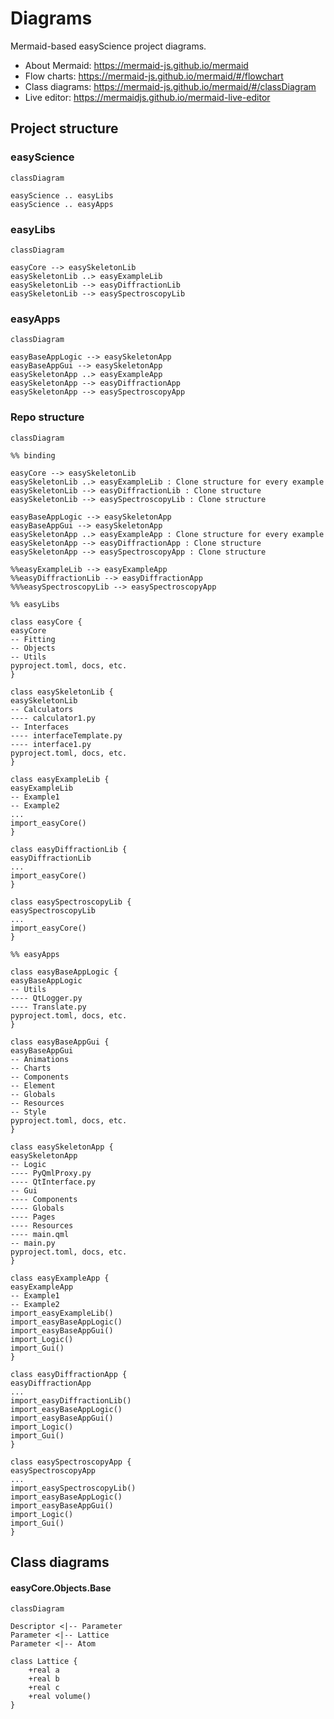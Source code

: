 # Diagrams

Mermaid-based easyScience project diagrams.

* About Mermaid: https://mermaid-js.github.io/mermaid
* Flow charts: https://mermaid-js.github.io/mermaid/#/flowchart
* Class diagrams: https://mermaid-js.github.io/mermaid/#/classDiagram
* Live editor: https://mermaidjs.github.io/mermaid-live-editor

## Project structure

### easyScience

```mermaid
classDiagram

easyScience .. easyLibs
easyScience .. easyApps
```

### easyLibs

```mermaid
classDiagram

easyCore --> easySkeletonLib
easySkeletonLib ..> easyExampleLib
easySkeletonLib --> easyDiffractionLib
easySkeletonLib --> easySpectroscopyLib
```

### easyApps

```mermaid
classDiagram

easyBaseAppLogic --> easySkeletonApp
easyBaseAppGui --> easySkeletonApp
easySkeletonApp ..> easyExampleApp
easySkeletonApp --> easyDiffractionApp
easySkeletonApp --> easySpectroscopyApp
```

### Repo structure

```mermaid
classDiagram

%% binding

easyCore --> easySkeletonLib
easySkeletonLib ..> easyExampleLib : Clone structure for every example
easySkeletonLib --> easyDiffractionLib : Clone structure
easySkeletonLib --> easySpectroscopyLib : Clone structure

easyBaseAppLogic --> easySkeletonApp
easyBaseAppGui --> easySkeletonApp
easySkeletonApp ..> easyExampleApp : Clone structure for every example
easySkeletonApp --> easyDiffractionApp : Clone structure
easySkeletonApp --> easySpectroscopyApp : Clone structure

%%easyExampleLib --> easyExampleApp
%%easyDiffractionLib --> easyDiffractionApp
%%%easySpectroscopyLib --> easySpectroscopyApp

%% easyLibs

class easyCore {
easyCore
-- Fitting
-- Objects
-- Utils
pyproject.toml, docs, etc.
}

class easySkeletonLib {
easySkeletonLib
-- Calculators
---- calculator1.py
-- Interfaces
---- interfaceTemplate.py
---- interface1.py
pyproject.toml, docs, etc.
}

class easyExampleLib {
easyExampleLib
-- Example1
-- Example2
...
import_easyCore()
}

class easyDiffractionLib {
easyDiffractionLib
...
import_easyCore()
}

class easySpectroscopyLib {
easySpectroscopyLib
...
import_easyCore()
}

%% easyApps

class easyBaseAppLogic {
easyBaseAppLogic
-- Utils
---- QtLogger.py
---- Translate.py
pyproject.toml, docs, etc.
}

class easyBaseAppGui {
easyBaseAppGui
-- Animations
-- Charts
-- Components
-- Element
-- Globals
-- Resources
-- Style
pyproject.toml, docs, etc.
}

class easySkeletonApp {
easySkeletonApp
-- Logic
---- PyQmlProxy.py
---- QtInterface.py
-- Gui
---- Components
---- Globals
---- Pages
---- Resources
---- main.qml
-- main.py
pyproject.toml, docs, etc.
}

class easyExampleApp {
easyExampleApp
-- Example1
-- Example2
import_easyExampleLib()
import_easyBaseAppLogic()
import_easyBaseAppGui()
import_Logic()
import_Gui()
}

class easyDiffractionApp {
easyDiffractionApp
...
import_easyDiffractionLib()
import_easyBaseAppLogic()
import_easyBaseAppGui()
import_Logic()
import_Gui()
}

class easySpectroscopyApp {
easySpectroscopyApp
...
import_easySpectroscopyLib()
import_easyBaseAppLogic()
import_easyBaseAppGui()
import_Logic()
import_Gui()
}
```

## Class diagrams

#### easyCore.Objects.Base

```mermaid
classDiagram

Descriptor <|-- Parameter
Parameter <|-- Lattice
Parameter <|-- Atom

class Lattice {
	+real a
	+real b
	+real c
	+real volume()
}
```
